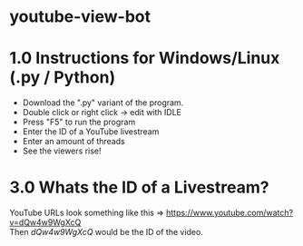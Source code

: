 # youtube-view-bot

# 1.0 Instructions for Windows/Linux (.py / Python)
 - Download the ".py" variant of the program.
 - Double click or right click -> edit with IDLE
 - Press "F5" to run the program
 - Enter the ID of a YouTube livestream
 - Enter an amount of threads
 - See the viewers rise!

# 3.0 Whats the ID of a Livestream?

YouTube URLs look something like this => https://www.youtube.com/watch?v=dQw4w9WgXcQ <br />
Then _dQw4w9WgXcQ_ would be the ID of the video.
